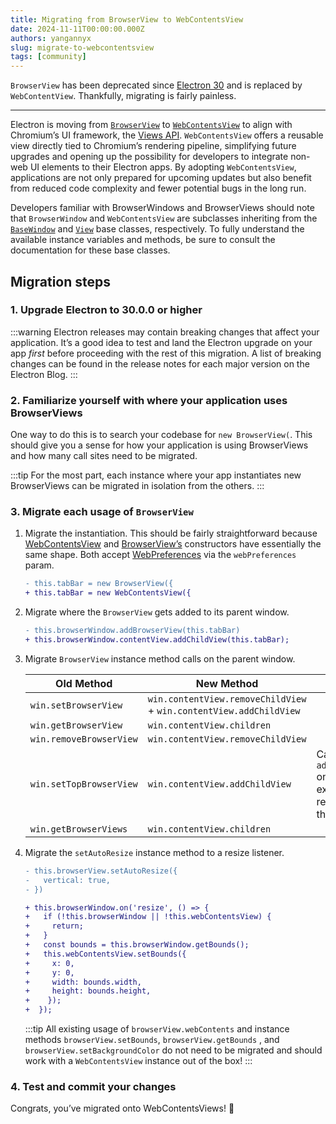 ```yaml
---
title: Migrating from BrowserView to WebContentsView
date: 2024-11-11T00:00:00.000Z
authors: yangannyx
slug: migrate-to-webcontentsview
tags: [community]
---
```


`BrowserView` has been deprecated since [Electron 30](http://www.electronjs.org/blog/electron-30-0) and is replaced by `WebContentView`. Thankfully, migrating is fairly painless.

---

Electron is moving from [`BrowserView`](https://www.electronjs.org/docs/latest/api/browser-view) to [`WebContentsView`](https://www.electronjs.org/docs/latest/api/web-contents-view) to align with Chromium’s UI framework, the [Views API](https://www.chromium.org/chromium-os/developer-library/guides/views/intro/). `WebContentsView` offers a reusable view directly tied to Chromium’s rendering pipeline, simplifying future upgrades and opening up the possibility for developers to integrate non-web UI elements to their Electron apps. By adopting `WebContentsView`, applications are not only prepared for upcoming updates but also benefit from reduced code complexity and fewer potential bugs in the long run.

Developers familiar with BrowserWindows and BrowserViews should note that `BrowserWindow` and `WebContentsView` are subclasses inheriting from the [`BaseWindow`](https://www.electronjs.org/docs/latest/api/base-window) and [`View`](https://www.electronjs.org/docs/latest/api/view) base classes, respectively. To fully understand the available instance variables and methods, be sure to consult the documentation for these base classes.

## Migration steps

### 1. Upgrade Electron to 30.0.0 or higher

:::warning
Electron releases may contain breaking changes that affect your application. It’s a good idea to test and land the Electron upgrade on your app _first_ before proceeding with the rest of this migration. A list of breaking changes can be found in the release notes for each major version on the Electron Blog.
:::

### 2. Familiarize yourself with where your application uses BrowserViews

One way to do this is to search your codebase for `new BrowserView(`. This should give you a sense for how your application is using BrowserViews and how many call sites need to be migrated.

:::tip
For the most part, each instance where your app instantiates new BrowserViews can be migrated in isolation from the others.
:::

### 3. Migrate each usage of `BrowserView`

1. Migrate the instantiation. This should be fairly straightforward because [WebContentsView](https://www.electronjs.org/docs/latest/api/web-contents-view#new-webcontentsviewoptions) and [BrowserView’s](https://www.electronjs.org/docs/latest/api/browser-view#new-browserviewoptions-experimental-deprecated) constructors have essentially the same shape. Both accept [WebPreferences](https://www.electronjs.org/docs/latest/api/structures/web-preferences) via the `webPreferences` param.

   ```diff
   - this.tabBar = new BrowserView({
   + this.tabBar = new WebContentsView({
   ```

2. Migrate where the `BrowserView` gets added to its parent window.

   ```diff
   - this.browserWindow.addBrowserView(this.tabBar)
   + this.browserWindow.contentView.addChildView(this.tabBar);
   ```

3. Migrate `BrowserView` instance method calls on the parent window.

   | Old Method              | New Method                                                         | Notes                                                              |
   | ----------------------- | ------------------------------------------------------------------ | ------------------------------------------------------------------ |
   | `win.setBrowserView`    | `win.contentView.removeChildView` + `win.contentView.addChildView` |                                                                    |
   | `win.getBrowserView`    | `win.contentView.children`                                         |                                                                    |
   | `win.removeBrowserView` | `win.contentView.removeChildView`                                  |                                                                    |
   | `win.setTopBrowserView` | `win.contentView.addChildView`                                     | Calling `addChildView` on an existing view reorders it to the top. |
   | `win.getBrowserViews`   | `win.contentView.children`                                         |                                                                    |

4. Migrate the `setAutoResize` instance method to a resize listener.

   ```diff
   - this.browserView.setAutoResize({
   -   vertical: true,
   - })

   + this.browserWindow.on('resize', () => {
   +   if (!this.browserWindow || !this.webContentsView) {
   +     return;
   +   }
   +   const bounds = this.browserWindow.getBounds();
   +   this.webContentsView.setBounds({
   +     x: 0,
   +     y: 0,
   +     width: bounds.width,
   +     height: bounds.height,
   +    });
   +  });
   ```

   :::tip
   All existing usage of `browserView.webContents` and instance methods `browserView.setBounds`, `browserView.getBounds` , and `browserView.setBackgroundColor` do not need to be migrated and should work with a `WebContentsView` instance out of the box!
   :::

### 4. Test and commit your changes

Congrats, you’ve migrated onto WebContentsViews! 🎉
